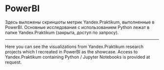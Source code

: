 # PowerBI

Здесь выложены скриншоты метрик Yandex.Praktikum, выполненные в PowerBI.
Основные исследования с использованием Python лежат в папке Yandex.Praktikum (закрыта, доступ по запросу).

----------

Here you can see the visualizations from Yandex.Praktikum research projects which I recreated in PowerBI as the showcase.
Access to Yandex.Praktikum containing Python / Jupyter Notebooks is provided at request.

